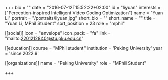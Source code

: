+++
bio = ""
date = "2016-07-12T15:52:22+02:00"
id = "liyuan"
interests = ["Perception-inspired Intelligent Video Coding Optimization"]
name = "Yuan Li"
portrait = "/portraits/liyuan.jpg"
short_bio = ""
short_name = ""
title = "Yuan Li, MPhil Student"
sort_position = 23
role = "mphil"

[[social]]
    icon = "envelope"
    icon_pack = "fa"
    link = "mailto:2201212840@stu.pku.edu.cn"

[[education]]
    course = "MPhil student"
    institution = 'Peking University'
    year = 'since 2022.9'

[[organizations]]
    name = "Peking University"
    role = "MPhil Student"


+++

